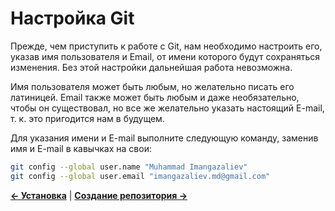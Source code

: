 # Настройка Git

Прежде, чем приступить к работе с Git, нам необходимо настроить его, указав имя пользователя и Email, от имени которого будут сохраняться изменения. Без этой настройки дальнейшая работа невозможна.

Имя пользователя может быть любым, но желательно писать его латиницей. Email также может быть любым и даже необязательно, чтобы он существовал, но все же желательно указать настоящий E-mail, т. к. это пригодится нам в будущем.

Для указания имени и E-mail выполните следующую команду, заменив имя и E-mail в кавычках на свои:

```bash
git config --global user.name "Muhammad Imangazaliev"
git config --global user.email "imangazaliev.md@gmail.com"
```

**[← Установка](install-git.md)** | **[Создание репозитория →](create-repository.md)**
